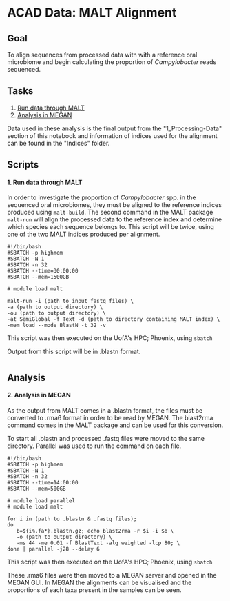 ACAD Data: MALT Alignment
=============
## Goal
To align sequences from processed data with with a reference oral microbiome and begin calculating the proportion of *Campylobacter* reads sequenced.

## Tasks

 1. [Run data through MALT](https://github.com/brady-welsh/campy-perio/blob/master/2_MALT-Alignment.md#2-run-data-through-malt)
 2. [Analysis in MEGAN](https://github.com/brady-welsh/campy-perio/blob/master/2_MALT-Alignment.md#3-analysis-in-megan)

Data used in these analysis is the final output from the "1_Processing-Data" section of this notebook and information of indices used for the alignment can be found in the "Indices" folder.

## Scripts
#### 1. Run data through MALT

In order to investigate the proportion of *Campylobacter* spp. in the sequenced oral microbiomes, they must be aligned to the reference indices produced using `malt-build`. The second command in the MALT package `malt-run` will align the processed data to the reference index and determine which species each sequence belongs to. This script will be twice, using one of the two MALT indices produced per alignment.

    #!/bin/bash
    #SBATCH -p highmem
    #SBATCH -N 1
    #SBATCH -n 32
    #SBATCH --time=30:00:00
    #SBATCH --mem=1500GB
   
    # module load malt
    
    malt-run -i (path to input fastq files) \
    -a (path to output directory) \
    -ou (path to output directory) \
    -at SemiGlobal -f Text -d (path to directory containing MALT index) \
    -mem load --mode BlastN -t 32 -v
This script was then executed on the UofA's HPC; Phoenix, using `sbatch`

Output from this script will be in .blastn format.
#
## Analysis
#### 2. Analysis in MEGAN

As the output from MALT comes in a .blastn format, the files must be converted to .rma6 format in order to be read by MEGAN. The blast2rma command comes in the MALT package and can be used for this conversion.

To start all .blastn and processed .fastq files were moved to the same directory.
Parallel was used to run the command on each file.

    #!/bin/bash
    #SBATCH -p highmem
    #SBATCH -N 1
    #SBATCH -n 32
    #SBATCH --time=14:00:00
    #SBATCH --mem=500GB
   
    # module load parallel
    # module load malt
    
    for i in (path to .blastn & .fastq files);
    do 
       b=${i%.fa*}.blastn.gz; echo blast2rma -r $i -i $b \
       -o (path to output directory) \
       -ms 44 -me 0.01 -f BlastText -alg weighted -lcp 80; \
    done | parallel -j28 --delay 6

This script was then executed on the UofA's HPC; Phoenix, using `sbatch`

These .rma6 files were then moved to a MEGAN server and opened in the MEGAN GUI. In MEGAN the alignments can be visualised and the proportions of each taxa present in the samples can be seen.
